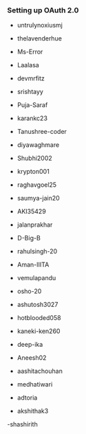 ### Setting up OAuth 2.0

- untrulynoxiusmj
- thelavenderhue
- Ms-Error
- Laalasa
- devmrfitz
- srishtayy
- Puja-Saraf
- karankc23
- Tanushree-coder
- diyawaghmare
- Shubhi2002
- krypton001
- raghavgoel25


- saumya-jain20
- AKI35429
- jalanprakhar
- D-Big-B
- rahulsingh-20
- Aman-IIITA
- vemulapandu
- osho-20
- ashutosh3027

- hotblooded058
- kaneki-ken260
- deep-ika
- Aneesh02
- aashitachouhan



- medhatiwari
- adtoria
- akshithak3



-shashirith

